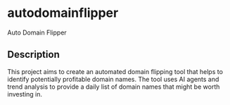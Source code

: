 # autodomainflipper
Auto Domain Flipper
## Description

This project aims to create an automated domain flipping tool that helps to identify potentially profitable domain names. The tool uses AI agents and trend analysis to provide a daily list of domain names that might be worth investing in. 
